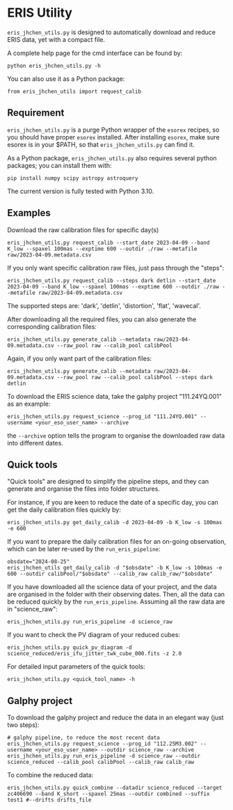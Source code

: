 # ERIS Utility

`eris_jhchen_utils.py` is designed to automatically download and reduce ERIS data, yet with a compact file.

A complete help page for the cmd interface can be found by:

    python eris_jhchen_utils.py -h

You can also use it as a Python package:

    from eris_jhchen_utils import request_calib

## Requirement

`eris_jhchen_utils.py` is a purge Python wrapper of the `esorex` recipes, so you should have proper `esorex` installed. After installing `esorex`, make sure esorex is in your $PATH, so that `eris_jhchen_utils.py` can find it.

As a Python package, `eris_jhchen_utils.py` also requires several python packages; you can install them with:

    pip install numpy scipy astropy astroquery

The current version is fully tested with Python 3.10.

## Examples

Download the raw calibration files for specific day(s)

    eris_jhchen_utils.py request_calib --start_date 2023-04-09 --band K_low --spaxel 100mas --exptime 600 --outdir ./raw --metafile raw/2023-04-09.metadata.csv

If you only want specific calibration raw files, just pass through the "steps":

    eris_jhchen_utils.py request_calib --steps dark detlin --start_date 2023-04-09 --band K_low --spaxel 100mas --exptime 600 --outdir ./raw --metafile raw/2023-04-09.metadata.csv

The supported steps are: 'dark', 'detlin', 'distortion', 'flat', 'wavecal'.

After downloading all the required files, you can also generate the corresponding calibration files:

    eris_jhchen_utils.py generate_calib --metadata raw/2023-04-09.metadata.csv --raw_pool raw --calib_pool calibPool

Again, if you only want part of the calibration files:

    eris_jhchen_utils.py generate_calib --metadata raw/2023-04-09.metadata.csv --raw_pool raw --calib_pool calibPool --steps dark detlin

To download the ERIS science data, take the galphy project "111.24YQ.001" as an example:

    eris_jhchen_utils.py request_science --prog_id "111.24YQ.001" --username <your_eso_user_name> --archive

the `--archive` option tells the program to organise the downloaded raw data into different dates.


## Quick tools

"Quick tools" are designed to simplify the pipeline steps, and they can generate and organise the files into folder structures.

For instance, if you are keen to reduce the date of a specific day, you can get the daily calibration files quickly by:

    eris_jhchen_utils.py get_daily_calib -d 2023-04-09 -b K_low -s 100mas -e 600

If you want to prepare the daily calibration files for an on-going observation, which can be later re-used by the `run_eris_pipeline`:

    obsdate="2024-08-25"
    eris_jhchen_utils get_daily_calib -d "$obsdate" -b K_low -s 100mas -e 600 --outdir calibPool/"$obsdate" --calib_raw calib_raw/"$obsdate"

If you have downloaded all the science data of your project, and the data are organised in the folder with their observing dates. Then, all the data can be reduced quickly by the `run_eris_pipeline`. Assuming all the raw data are in "science_raw":

    eris_jhchen_utils.py run_eris_pipeline -d science_raw 

If you want to check the PV diagram of your reduced cubes:
    
    eris_jhchen_utils.py quick_pv_diagram -d science_reduced/eris_ifu_jitter_twk_cube_000.fits -z 2.0

For detailed input parameters of the quick tools:

    eris_jhchen_utils.py <quick_tool_name> -h

## Galphy project

To download the galphy project and reduce the data in an elegant way (just two steps):

    # galphy pipeline, to reduce the most recent data
    eris_jhchen_utils.py request_science --prog_id "112.25M3.002" --username <your_eso_user_name> --outdir science_raw --archive
    eris_jhchen_utils.py run_eris_pipeline -d science_raw --outdir science_reduced --calib_pool calibPool --calib_raw calib_raw

To combine the reduced data:

    eris_jhchen_utils.py quick_combine --datadir science_reduced --target zc406690 --band K_short --spaxel 25mas --outdir combined --suffix test1 #--drifts drifts_file 
